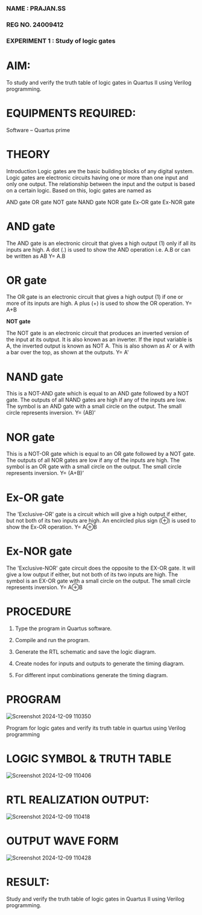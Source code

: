 ### NAME : PRAJAN.SS
### REG NO. 24009412
### EXPERIMENT 1 : Study of logic gates

# AIM: 

To study and verify the truth table of logic gates in Quartus II using Verilog programming.

# EQUIPMENTS REQUIRED:

Software – Quartus prime 

# THEORY

Introduction Logic gates are the basic building blocks of any digital system. Logic gates are electronic circuits having one or more than one input and only one output. The relationship between the input and the output is based on a certain logic. Based on this, logic gates are named as

AND gate OR gate NOT gate NAND gate NOR gate Ex-OR gate Ex-NOR gate

# AND gate

The AND gate is an electronic circuit that gives a high output (1) only if all its inputs are high. A dot (.) is used to show the AND operation i.e. A.B or can be written as AB
Y= A.B

# OR gate 

The OR gate is an electronic circuit that gives a high output (1) if one or more of its inputs are high. A plus (+) is used to show the OR operation.
Y= A+B

**NOT gate**

The NOT gate is an electronic circuit that produces an inverted version of the input at its output. It is also known as an inverter. If the input variable is A, the inverted output is known as NOT A. This is also shown as A' or A with a bar over the top, as shown at the outputs.
Y= A'

# NAND gate

This is a NOT-AND gate which is equal to an AND gate followed by a NOT gate. The outputs of all NAND gates are high if any of the inputs are low. The symbol is an AND gate with a small circle on the output. The small circle represents inversion.
Y= (AB)’

# NOR gate

This is a NOT-OR gate which is equal to an OR gate followed by a NOT gate. The outputs of all NOR gates are low if any of the inputs are high. The symbol is an OR gate with a small circle on the output. The small circle represents inversion.
Y= (A+B)’

# Ex-OR gate

The 'Exclusive-OR' gate is a circuit which will give a high output if either, but not both of its two inputs are high. An encircled plus sign (⊕) is used to show the Ex-OR operation.
Y= A⊕B

# Ex-NOR gate

The 'Exclusive-NOR' gate circuit does the opposite to the EX-OR gate. It will give a low output if either, but not both of its two inputs are high. The symbol is an EX-OR gate with a small circle on the output. The small circle represents inversion.
Y= A⊕B

# PROCEDURE 

1.	Type the program in Quartus software.

2.	Compile and run the program.

3.	Generate the RTL schematic and save the logic diagram.

4.	Create nodes for inputs and outputs to generate the timing diagram.

5.	For different input combinations generate the timing diagram.


# PROGRAM

![Screenshot 2024-12-09 110350](https://github.com/user-attachments/assets/9bc78e00-8b29-410f-8f22-9d14784266d8)

Program for logic gates and verify its truth table in quartus using Verilog programming
 
# LOGIC SYMBOL & TRUTH TABLE

![Screenshot 2024-12-09 110406](https://github.com/user-attachments/assets/cc4c2155-69a3-4d9a-8f6a-d935839f27ae)



# RTL REALIZATION OUTPUT:

![Screenshot 2024-12-09 110418](https://github.com/user-attachments/assets/67af535b-5dce-4a4b-a5b4-3bb0325e91b1)

# OUTPUT WAVE FORM

![Screenshot 2024-12-09 110428](https://github.com/user-attachments/assets/b8450a0c-0052-4ecc-91d2-f4f03e2e8238)


# RESULT:

Study and verify the truth table of logic gates in Quartus II using Verilog
programming.
